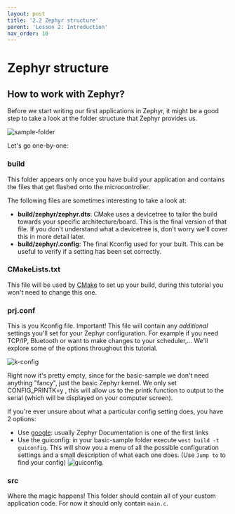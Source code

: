 ```yaml
---
layout: post
title: '2.2 Zephyr structure'
parent: 'Lesson 2: Introduction'
nav_order: 10
---
```


# Zephyr structure

## How to work with Zephyr?

Before we start writing our first applications in Zephyr, it might be a good step to take a look at the folder structure that Zephyr provides us.

![sample-folder](/images/introduction/sample-folder.png)

Let's go one-by-one:

### build
This folder appears only once you have build your application and contains the files that get flashed onto the microcontroller. 

The following files are sometimes interesting to take a look at:
- **build/zephyr/zephyr.dts**: CMake uses a devicetree to tailor the build towards your specific architecture/board. This is the final version of that file. If you don't understand what a devicetree is, don't worry we'll cover this in more detail later.
- **build/zephyr/.config**: The final Kconfig used for your built. This can be useful to verify if a setting has been set correctly.

### CMakeLists.txt
This file will be used by [CMake](https://en.wikipedia.org/wiki/CMake) to set up your build, during this tutorial you won't need to change this one.

### prj.conf
This is you Kconfig file. Important! This file will contain any *additional* settings you'll set for your Zephyr configuration. For example if you need TCP/IP, Bluetooth or want to make changes to your scheduler,... We'll explore some of the options throughout this tutorial.

![k-config](/images/introduction/k-config.png)

Right now it's pretty empty, since for the basic-sample we don't need anything "fancy", just the basic Zephyr kernel. We only set CONFIG_PRINTK=y , this will allow us to the printk function to output to the serial (which will be displayed on your computer screen).

If you're ever unsure about what a particular config setting does, you have 2 options:
- Use [google](https://www.google.com/search?client=firefox-b-d&q=zephyr+CONFIG_PRINTK): usually Zephyr Documentation is one of the first links
- Use the guiconfig: in your basic-sample folder execute `west build -t guiconfig`. This will show you a menu of all the possible configuration settings and a small description of what each one does. (Use `Jump to` to find your config)
![guiconfig](/images/introduction/guiconfig.png). 

### src
Where the magic happens! This folder should contain all of your custom application code. For now it should only contain `main.c`.